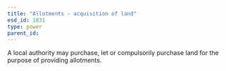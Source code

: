 ```yaml
---
title: "Allotments - acquisition of land"
esd_id: 1831
type: power
parent_id:  
---
```


A local authority may purchase, let or compulsorily purchase land for the purpose of providing allotments.

